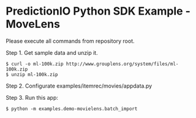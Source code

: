 PredictionIO Python SDK Example - MoveLens
==========================================

Please execute all commands from repository root.

Step 1. Get sample data and unzip it.
```
$ curl -o ml-100k.zip http://www.grouplens.org/system/files/ml-100k.zip
$ unzip ml-100k.zip
```

Step 2. Configurate examples/itemrec/movies/appdata.py

Step 3. Run this app:
```
$ python -m examples.demo-movielens.batch_import
```

